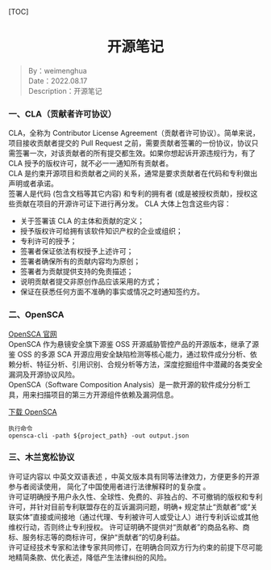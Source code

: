 [TOC]

<h1 align="center">开源笔记</h1>

> By：weimenghua  
> Date：2022.08.17  
> Description：开源笔记



### 一、CLA（贡献者许可协议）
CLA，全称为 Contributor License Agreement（贡献者许可协议）。简单来说，项目接收贡献者提交的 Pull Request 之前，需要贡献者签署的一份协议，协议只需签署一次，对该贡献者的所有提交都生效。如果你想起诉开源违规行为，有了 CLA 授予的版权许可，就不必一一通知所有贡献者。  
CLA 是约束开源项目和贡献者之间的关系，通常是要求贡献者在代码和专利做出声明或者承诺。  
签署人是代码 (包含文档等其它内容) 和专利的拥有者 (或是被授权贡献)，授权这些贡献在项目的开源许可证下进行再分发。
CLA 大体上包含这些内容：
- 关于签署该 CLA 的主体和贡献的定义；
- 授予版权许可给拥有该软件知识产权的企业或组织；
- 专利许可的授予；
- 签署者保证依法有权授予上述许可；
- 签署者确保所有的贡献内容均为原创；
- 签署者为贡献提供支持的免责描述；
- 说明贡献者提交非原创作品应该采用的方式；
- 保证在获悉任何方面不准确的事实或情况之时通知签约方。


### 二、OpenSCA
[OpenSCA 官网](https://opensca.xmirror.cn/)  
OpenSCA 作为悬镜安全旗下源鉴 OSS 开源威胁管控产品的开源版本，继承了源鉴 OSS 的多源 SCA 开源应用安全缺陷检测等核心能力，通过软件成分分析、依赖分析、特征分析、引用识别、合规分析等方法，深度挖掘组件中潜藏的各类安全漏洞及开源协议风险。  
OpenSCA（Software Composition Analysis）是一款开源的软件成分分析工具，用来扫描项目的第三方开源组件依赖及漏洞信息。

[下载 OpenSCA](https://gitee.com/XmirrorSecurity/OpenSCA-cli/releases)  
```
执行命令
opensca-cli -path ${project_path} -out output.json  
```


### 三、木兰宽松协议
许可证内容以 中英文双语表述 ，中英文版本具有同等法律效力，方便更多的开源参与者阅读使用， 简化了中国使用者进行法律解释时的复杂度 。  
许可证明确授予用户永久性、全球性、免费的、非独占的、不可撤销的版权和专利许可，并针对目前专利联盟存在的互诉漏洞问题，明确+ 规定禁止“贡献者”或“关联实体”直接或间接地（通过代理、专利被许可人或受让人）进行专利诉讼或其他维权行动，否则终止专利授权。 
许可证明确不提供对“贡献者”的商品名称、商标、服务标志等的商标许可，保护“贡献者”的切身利益。  
许可证经技术专家和法律专家共同修订，在明确合同双方行为约束的前提下尽可能地精简条款、优化表述，降低产生法律纠纷的风险。  